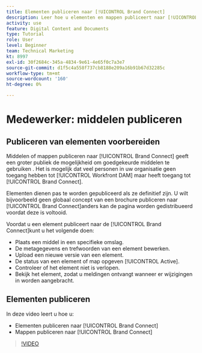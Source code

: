 ```yaml
---
title: Elementen publiceren naar [!UICONTROL Brand Connect]
description: Leer hoe u elementen en mappen publiceert naar [!UICONTROL Brand Connect] in [!UICONTROL Workfront DAM].
activity: use
feature: Digital Content and Documents
type: Tutorial
role: User
level: Beginner
team: Technical Marketing
kt: 8997
exl-id: 30f2684c-345a-4834-9e61-4e65f0c7a3e7
source-git-commit: d1f5c4a558f737cb8188e209a16b91b67d32285c
workflow-type: tm+mt
source-wordcount: '160'
ht-degree: 0%

---
```


# Medewerker: middelen publiceren

## Publiceren van elementen voorbereiden

Middelen of mappen publiceren naar [!UICONTROL Brand Connect] geeft een groter publiek de mogelijkheid om goedgekeurde middelen te gebruiken . Het is mogelijk dat veel personen in uw organisatie geen toegang hebben tot [!UICONTROL Workfront DAM] maar heeft toegang tot [!UICONTROL Brand Connect].

Elementen dienen pas te worden gepubliceerd als ze definitief zijn. U wilt bijvoorbeeld geen globaal concept van een brochure publiceren naar [!UICONTROL Brand Connect]anders kan de pagina worden gedistribueerd voordat deze is voltooid.

Voordat u een element publiceert naar de [!UICONTROL Brand Connect]kunt u het volgende doen:

* Plaats een middel in een specifieke omslag.
* De metagegevens en trefwoorden van een element bewerken.
* Upload een nieuwe versie van een element.
* De status van een element of map opgeven [!UICONTROL Active].
* Controleer of het element niet is verlopen.
* Bekijk het element, zodat u meldingen ontvangt wanneer er wijzigingen in worden aangebracht.

## Elementen publiceren

In deze video leert u hoe u:

* Elementen publiceren naar [!UICONTROL Brand Connect]
* Mappen publiceren naar [!UICONTROL Brand Connect]

>[!VIDEO](https://video.tv.adobe.com/v/335257/?quality=12)
